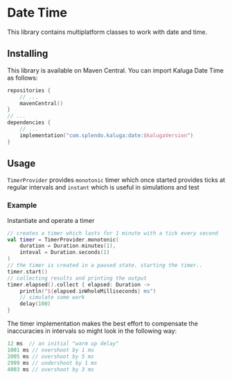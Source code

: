# Date Time

This library contains multiplatform classes to work with date and time.

## Installing
This library is available on Maven Central. You can import Kaluga Date Time as follows:

```kotlin
repositories {
    // ...
    mavenCentral()
}
// ...
dependencies {
    // ...
    implementation("com.splendo.kaluga:date:$kalugaVersion")
}
```

## Usage
`TimerProvider` provides `monotonic` timer which once started provides ticks at regular intervals 
and `instant` which is useful in simulations and test 

### Example
Instantiate and operate a timer

```kotlin
// creates a timer which lasts for 1 minute with a tick every second
val timer = TimerProvider.monotonic(
    duration = Duration.minutes(1),
    inteval = Duration.seconds(1)
)
// the timer is created in a paused state. starting the timer..
timer.start()
// collecting results and printing the output
timer.elapsed().collect { elapsed: Duration ->
    println("${elapsed.inWholeMilliseconds} ms")
    // simulate some work
    delay(100)
}
```
The timer implementation makes the best effort to compensate the inaccuracies in intervals so might 
look in the following way:
```kotlin
12 ms  // an initial "warm up delay" 
1001 ms // overshoot by 1 ms
2005 ms // overshoot by 5 ms
2999 ms // undershoot by 1 ms
4003 ms // overshoot by 3 ms
```
